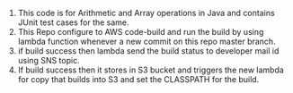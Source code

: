 1. This code is for Arithmetic and Array operations in Java and contains JUnit test cases for the same.
2. This Repo configure to AWS code-build and run the build by using lambda function whenever a new commit on this repo master branch.
3. if build success then lambda send the build status to developer mail id using SNS topic.
4. If build success then it stores in S3 bucket and triggers the new lambda for copy that builds into S3 and set the CLASSPATH for the build.
